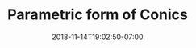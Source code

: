 ---
title: 'Parametric form of Conics'
date: 2018-11-14T19:02:50-07:00
draft: false
weight: 5
extensions:
    - katex
---